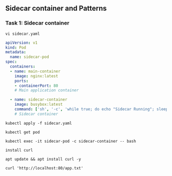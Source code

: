 ## Sidecar container and Patterns

### Task 1: Sidecar container
```
vi sidecar.yaml
```
```yaml
apiVersion: v1
kind: Pod
metadata:
  name: sidecar-pod
spec:
  containers:
  - name: main-container
    image: nginx:latest
    ports:
    - containerPort: 80
    # Main application container

  - name: sidecar-container
    image: busybox:latest
    command: ['sh', '-c', 'while true; do echo "Sidecar Running"; sleep 10; done']
    # Sidecar container

```
```	
kubectl apply -f sidecar.yaml
```
```
kubectl get pod
```
```
kubectl exec -it sidecar-pod -c sidecar-container -- bash
```
```
install curl
```
```
apt update && apt install curl -y
```
``` 
curl 'http://localhost:80/app.txt'
```
